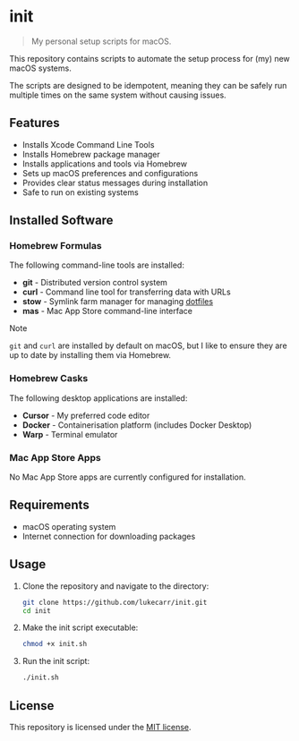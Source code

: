 # init

> My personal setup scripts for macOS.

This repository contains scripts to automate the setup process for (my) new macOS systems.

The scripts are designed to be idempotent, meaning they can be safely run multiple times on the same system without causing issues.

## Features

- Installs Xcode Command Line Tools
- Installs Homebrew package manager
- Installs applications and tools via Homebrew
- Sets up macOS preferences and configurations
- Provides clear status messages during installation
- Safe to run on existing systems

## Installed Software

### Homebrew Formulas

The following command-line tools are installed:

- **git** - Distributed version control system
- **curl** - Command line tool for transferring data with URLs
- **stow** - Symlink farm manager for managing [dotfiles](https://github.com/lukecarr/dotfiles)
- **mas** - Mac App Store command-line interface

> [!NOTE]
> `git` and `curl` are installed by default on macOS, but I like to ensure they are up to date by installing them via Homebrew.

### Homebrew Casks

The following desktop applications are installed:

- **Cursor** - My preferred code editor
- **Docker** - Containerisation platform (includes Docker Desktop)
- **Warp** - Terminal emulator

### Mac App Store Apps

No Mac App Store apps are currently configured for installation.

## Requirements

- macOS operating system
- Internet connection for downloading packages

## Usage

1. Clone the repository and navigate to the directory:

   ```bash
   git clone https://github.com/lukecarr/init.git
   cd init
   ```

1. Make the init script executable:

   ```bash
   chmod +x init.sh
   ```

1. Run the init script:

   ```bash
   ./init.sh
   ```

## License

This repository is licensed under the [MIT license](LICENSE).
